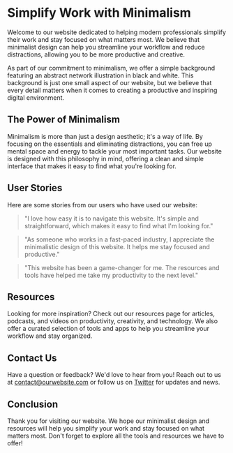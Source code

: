 <!--font:Poppins-->

# Simplify Work with Minimalism

Welcome to our website dedicated to helping modern professionals simplify their work and stay focused on what matters most. We believe that minimalist design can help you streamline your workflow and reduce distractions, allowing you to be more productive and creative.

As part of our commitment to minimalism, we offer a simple background featuring an abstract network illustration in black and white. This background is just one small aspect of our website, but we believe that every detail matters when it comes to creating a productive and inspiring digital environment.

## The Power of Minimalism

Minimalism is more than just a design aesthetic; it's a way of life. By focusing on the essentials and eliminating distractions, you can free up mental space and energy to tackle your most important tasks. Our website is designed with this philosophy in mind, offering a clean and simple interface that makes it easy to find what you're looking for.

## User Stories

Here are some stories from our users who have used our website:

> "I love how easy it is to navigate this website. It's simple and straightforward, which makes it easy to find what I'm looking for."

> "As someone who works in a fast-paced industry, I appreciate the minimalistic design of this website. It helps me stay focused and productive."

> "This website has been a game-changer for me. The resources and tools have helped me take my productivity to the next level."

## Resources

Looking for more inspiration? Check out our resources page for articles, podcasts, and videos on productivity, creativity, and technology. We also offer a curated selection of tools and apps to help you streamline your workflow and stay organized.

## Contact Us

Have a question or feedback? We'd love to hear from you! Reach out to us at [contact@ourwebsite.com](mailto:contact@ourwebsite.com) or follow us on [Twitter](#) for updates and news.

## Conclusion

Thank you for visiting our website. We hope our minimalist design and resources will help you simplify your work and stay focused on what matters most. Don't forget to explore all the tools and resources we have to offer!

<!--

Write me content for website with wallpaper which alt text is:

"A wallpaper with a simple illustration of an abstract network, in a minimal color palette of black and white."

The name/title of the page should not be 1:1 copy of the alt text but rather a real content of the website which is using this wallpaper.

- Use markdown format 
- Start with heading
- Heading should be short and concise
- The content should look like a real website 
- The website should not be about the wallpaper, wallpaper is just a related background
- Heading should be contain work "wallpaper" or "background"
- Include real sections like references, contact, user stories, etc. use things relevant to the page purpose.
- Feel free to use structure like headings, bullets, numbering, blockquotes, paragraphs, horizontal lines, etc.
- You can use formatting like bold or _italic_
- You can include UTF-8 emojis
- Links should be only #hash anchors (and you can refer to the document itself)
- Do not include images


---


# Networked: A Minimalist Wallpaper for the Modern Workplace

Welcome to Networked, a website dedicated to providing resources and inspiration for modern professionals. Our goal is to help you stay connected, productive, and inspired in your work and life.

As part of our commitment to minimalist design, we are proud to offer a simple yet striking wallpaper featuring an abstract network illustration in black and white. This wallpaper is perfect for anyone looking to add a touch of sophistication to their digital workspace without overwhelming their senses.

## About the Wallpaper

Our wallpaper features a clean and minimalistic design, with a simple illustration of an abstract network. The black and white color palette adds a touch of elegance and professionalism, making it the perfect choice for any modern workspace.

We understand that your digital workspace is an extension of your personality and style, which is why we offer a variety of wallpapers to suit different tastes and preferences. Whether you prefer bold colors or subtle patterns, we have something for everyone.

## User Stories

Here are some stories from our users who have downloaded our wallpaper:

> "I love the simplicity of this wallpaper. It's not too distracting, but it still adds a nice touch to my desktop."

> "I'm always on the lookout for new wallpapers to keep my workspace fresh and inspiring. This one definitely fits the bill."

> "As someone who works in tech, I appreciate the nod to networks and connectivity in this wallpaper. It's a subtle reminder of what I do every day."

## Resources

Looking for more inspiration? Check out our resources page for articles, podcasts, and videos on productivity, creativity, and technology. We also offer a curated selection of tools and apps to help you streamline your workflow and stay organized.

## Contact Us

Have a question or feedback? We'd love to hear from you! Reach out to us at [contact@networked.com](mailto:contact@networked.com) or follow us on [Twitter](#) for updates and news.

## Conclusion

Thank you for visiting Networked. We hope our wallpaper and resources will help you stay connected, productive, and inspired in your work and life. Don't forget to download our wallpaper and share it with your friends and colleagues!


---


Heading should not include word "wallpaper". The website should not be about the wallpaper itself, wallpaper is just a related background, rewrite whole content.


---


# The Power of Minimalism: A Website for Modern Professionals

Welcome to our website dedicated to helping modern professionals stay connected, productive, and inspired. As part of our commitment to minimalist design, we offer a simple yet striking background featuring an abstract network illustration in black and white.

## About the Background

Our background features a clean and minimalistic design, with a simple illustration of an abstract network. The black and white color palette adds a touch of elegance and professionalism, making it the perfect choice for any modern workspace.

While the background is just one small aspect of our website, we believe that every detail matters when it comes to creating a productive and inspiring digital environment. That's why we offer a variety of resources and tools to help you streamline your workflow and stay focused on what matters most.

## User Stories

Here are some stories from our users who have used our website:

> "I love how easy it is to navigate this website. It's simple and straightforward, which makes it easy to find what I'm looking for."

> "As someone who works in a fast-paced industry, I appreciate the minimalistic design of this website. It helps me stay focused and productive."

> "This website has been a game-changer for me. The resources and tools have helped me take my productivity to the next level."

## Resources

Looking for more inspiration? Check out our resources page for articles, podcasts, and videos on productivity, creativity, and technology. We also offer a curated selection of tools and apps to help you streamline your workflow and stay organized.

## Contact Us

Have a question or feedback? We'd love to hear from you! Reach out to us at [contact@ourwebsite.com](mailto:contact@ourwebsite.com) or follow us on [Twitter](#) for updates and news.

## Conclusion

Thank you for visiting our website. We hope our background and resources will help you stay connected, productive, and inspired in your work and life. Don't forget to explore all the tools and resources we have to offer!


---


Heading is too long, rewrite whole content.


---


# Streamline Your Workflow with Minimalist Design

Welcome to our website dedicated to helping modern professionals stay connected, productive, and inspired. Our focus is on minimalist design, which we believe can help you streamline your workflow and stay focused on what matters most.

As part of our commitment to minimalism, we offer a simple yet striking background featuring an abstract network illustration in black and white. This background is just one small aspect of our website, but we believe that every detail matters when it comes to creating a productive and inspiring digital environment.

## The Power of Minimalism

Minimalism is more than just a design aesthetic; it's a philosophy that can help you simplify your life and work. By focusing on the essentials and eliminating distractions, you can free up mental space and energy to tackle your most important tasks.

Our website is designed with this philosophy in mind. We offer a clean and simple interface that makes it easy to find what you're looking for. Whether you're searching for resources on productivity, creativity, or technology, we have everything you need to take your skills to the next level.

## User Stories

Here are some stories from our users who have used our website:

> "I love how easy it is to navigate this website. It's simple and straightforward, which makes it easy to find what I'm looking for."

> "As someone who works in a fast-paced industry, I appreciate the minimalistic design of this website. It helps me stay focused and productive."

> "This website has been a game-changer for me. The resources and tools have helped me take my productivity to the next level."

## Resources

Looking for more inspiration? Check out our resources page for articles, podcasts, and videos on productivity, creativity, and technology. We also offer a curated selection of tools and apps to help you streamline your workflow and stay organized.

## Contact Us

Have a question or feedback? We'd love to hear from you! Reach out to us at [contact@ourwebsite.com](mailto:contact@ourwebsite.com) or follow us on [Twitter](#) for updates and news.

## Conclusion

Thank you for visiting our website. We hope our minimalist design and resources will help you stay connected, productive, and inspired in your work and life. Don't forget to explore all the tools and resources we have to offer!


---


Heading is too long, rewrite whole content.


---


# Simplify Your Work with Minimalist Design

Welcome to our website dedicated to helping modern professionals simplify their work and stay focused on what matters most. We believe that minimalist design can help you streamline your workflow and reduce distractions, allowing you to be more productive and creative.

As part of our commitment to minimalism, we offer a simple background featuring an abstract network illustration in black and white. This background is just one small aspect of our website, but we believe that every detail matters when it comes to creating a productive and inspiring digital environment.

## The Power of Minimalism

Minimalism is more than just a design aesthetic; it's a way of life. By focusing on the essentials and eliminating distractions, you can free up mental space and energy to tackle your most important tasks. Our website is designed with this philosophy in mind, offering a clean and simple interface that makes it easy to find what you're looking for.

## User Stories

Here are some stories from our users who have used our website:

> "I love how easy it is to navigate this website. It's simple and straightforward, which makes it easy to find what I'm looking for."

> "As someone who works in a fast-paced industry, I appreciate the minimalistic design of this website. It helps me stay focused and productive."

> "This website has been a game-changer for me. The resources and tools have helped me take my productivity to the next level."

## Resources

Looking for more inspiration? Check out our resources page for articles, podcasts, and videos on productivity, creativity, and technology. We also offer a curated selection of tools and apps to help you streamline your workflow and stay organized.

## Contact Us

Have a question or feedback? We'd love to hear from you! Reach out to us at [contact@ourwebsite.com](mailto:contact@ourwebsite.com) or follow us on [Twitter](#) for updates and news.

## Conclusion

Thank you for visiting our website. We hope our minimalist design and resources will help you simplify your work and stay focused on what matters most. Don't forget to explore all the tools and resources we have to offer!


---


Write me a Google font which is best fitting for the website.

Pick from the list:
- Montserrat
- IBM Plex Sans
- Roboto
- Poppins
- Alegreya
- Playfair Display
- Lato
- Futura
- Lobster
- Orbitron
- Raleway
- Barlow Condensed
- Inter
- Open Sans
- Dancing Script
- Great Vibes
- Exo 2


Write just the font name nothing else.


---


Poppins

-->
